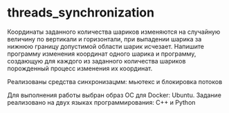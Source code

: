 # threads_synchronization

Координаты заданного количества шариков изменяются на случайную величину по вертикали и горизонтали, при выпадении шарика за нижнюю границу допустимой области шарик исчезает. 
Напишите программу изменения координат одного шарика и программу, создающую для каждого из заданного количества шариков порожденный процесс изменения их координат.

Реализованы средства синхронизацмм: мьютекс и блокировка потоков

Для выполнения работы выбран образ ОС для Docker: Ubuntu. 
Задание реализовано на двух языках программирования: С++ и Python
